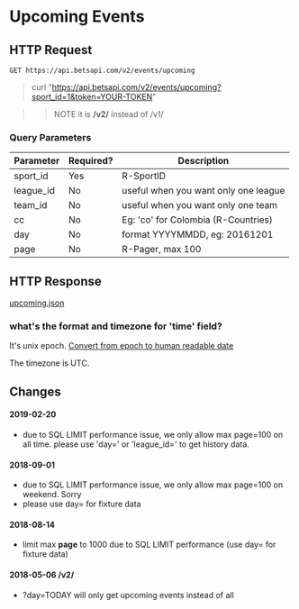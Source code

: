# Upcoming Events

## HTTP Request

`GET https://api.betsapi.com/v2/events/upcoming`

> curl "https://api.betsapi.com/v2/events/upcoming?sport_id=1&token=YOUR-TOKEN"

>> NOTE it is **/v2/** instead of /v1/

### Query Parameters

Parameter | Required? | Description
--------- | ------- | -----------
sport_id | Yes | R-SportID
league_id | No | useful when you want only one league
team_id | No | useful when you want only one team
cc | No | Eg: 'co' for Colombia (R-Countries)
day | No | format YYYYMMDD, eg: 20161201
page | No | R-Pager, max 100

## HTTP Response

<a href="../samples/upcoming.json" target="_blank">upcoming.json</a>

### what's the format and timezone for 'time' field?

It's unix epoch. [Convert from epoch to human readable date](https://www.epochconverter.com/)

The timezone is UTC.

## Changes

#### 2019-02-20
  * due to SQL LIMIT performance issue, we only allow max page=100 on all time. please use 'day=' or 'league_id=' to get history data.

#### 2018-09-01
  * due to SQL LIMIT performance issue, we only allow max page=100 on weekend. Sorry
  * please use day= for fixture data

#### 2018-08-14
  * limit max **page** to 1000 due to SQL LIMIT performance (use day= for fixture data)

#### 2018-05-06 /v2/
  * ?day=TODAY will only get upcoming events instead of all
